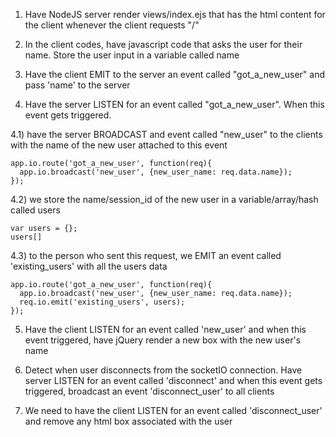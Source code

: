 1) Have NodeJS server render views/index.ejs that has the html content for the client whenever the client requests "/"

2) In the client codes, have javascript code that asks the user for their name. Store the user input in a variable called name

  <script>
    var name = prompt('What is your name?');
  </script>

3) Have the client EMIT to the server an event called "got_a_new_user" and pass 'name' to the server

  <script>
    var name = prompt('What is your name?');
    io = io.connect();
    io.emit('got_a_new_user', {name: name});
  </script>

4) Have the server LISTEN for an event called "got_a_new_user". When this event gets triggered.

  4.1) have the server BROADCAST and event called "new_user" to the clients with the name of the new user attached to this event

    app.io.route('got_a_new_user', function(req){
      app.io.broadcast('new_user', {new_user_name: req.data.name});
    });

  4.2) we store the name/session_id of the new user in a variable/array/hash called users

    var users = {};
    users[]

  4.3) to the person who sent this request, we EMIT an event called 'existing_users' with all the users data

    app.io.route('got_a_new_user', function(req){
      app.io.broadcast('new_user', {new_user_name: req.data.name});
      req.io.emit('existing_users', users);
    });

5) Have the client LISTEN for an event called 'new_user' and when this event triggered, have jQuery render a new box with the new user's name

  <script>
    var name = prompt('What is your name?');
    io = io.connect();
    io.emit('got_a_new_user', {name: name});

    io.on('new_user', function(data){
      //render this info in the HTML
    });
  </script>

6) Detect when user disconnects from the socketIO connection. Have server LISTEN for an event called 'disconnect' and when this event gets triggered, broadcast an event 'disconnect_user' to all clients

7) We need to have the client LISTEN for an event called 'disconnect_user' and remove any html box associated with the user
